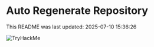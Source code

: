 # Auto Regenerate Repository

This README was last updated: 2025-07-10 15:36:26

 ![TryHackMe](https://tryhackme.com/badge/533634)